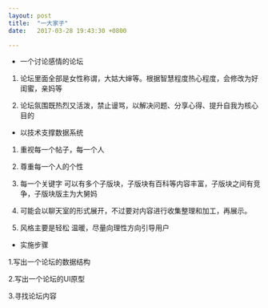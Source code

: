 ```yaml
---
layout: post
title:  "一大家子"
date:   2017-03-28 19:43:30 +0800

---
```

* 一个讨论感情的论坛

1. 论坛里面全部是女性称谓，大姑大婶等。根据智慧程度热心程度，会修改为好闺蜜，亲妈等

2. 论坛氛围既热烈又活泼，禁止谩骂，以解决问题、分享心得、提升自我为核心目的

* 以技术支撑数据系统

1. 重视每一个帖子，每一个人

2. 尊重每一个人的个性

3. 每一个关键字 可以有多个子版块，子版块有百科等内容丰富，子版块之间有竞争，子版块版主为大舅妈

4. 可能会以聊天室的形式展开，不过要对内容进行收集整理和加工，再展示。

5. 风格主要是轻松 温暖，尽量向理性方向引导用户

* 实施步骤

1.写出一个论坛的数据结构

2.写出一个论坛的UI原型

3.寻找论坛内容
